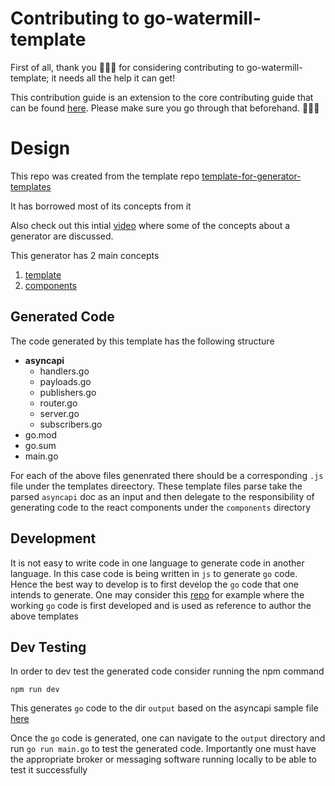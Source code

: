 # Contributing to go-watermill-template

First of all, thank you 🙇🏾‍♀️ for considering contributing to go-watermill-template; it needs all the help it can get!

This contribution guide is an extension to the core contributing guide that can be found [here](https://github.com/asyncapi/.github/blob/master/CONTRIBUTING.md). Please make sure you go through that beforehand. 🙂👍🏽

# Design

This repo was created from the template repo [template-for-generator-templates](https://github.com/asyncapi/template-for-generator-templates)

It has borrowed most of its concepts from it

Also check out this intial [video](https://www.youtube.com/watch?v=0ueeYM_0hck) where some of the concepts about a generator are discussed.

This generator has 2 main concepts

1. [template](https://github.com/asyncapi/go-watermill-template/tree/master/template)
2. [components](https://github.com/asyncapi/go-watermill-template/tree/master/components)

## Generated Code

The code generated by this template has the following structure

- __asyncapi__
  - handlers.go
  - payloads.go
  - publishers.go
  - router.go
  - server.go
  - subscribers.go
- go.mod
- go.sum
- main.go

For each of the above files genenrated there should be a corresponding `.js` file under the templates direectory.
These template files parse take the parsed `asyncapi` doc as an input and then delegate to the responsibility of generating code to the react components under the `components` directory

## Development

It is not easy to write code in one language to generate code in another language.
In this case code is being written in `js` to generate `go` code.
Hence the best way to develop is to first develop the `go` code that one intends to generate.
One may consider this [repo](https://github.com/anandsunderraman/watermill-reference) for example where the working `go` code is first developed and is used as reference to author the above templates

## Dev Testing

In order to dev test the generated code consider running the npm command

```
npm run dev
```

This generates `go` code to the dir `output` based on the asyncapi sample file [here](https://github.com/asyncapi/go-watermill-template/blob/master/test/asyncapi.yaml)

Once the `go` code is generated, one can navigate to the `output` directory and run `go run main.go` to test the generated code.
Importantly one must have the appropriate broker or messaging software running locally to be able to test it successfully



